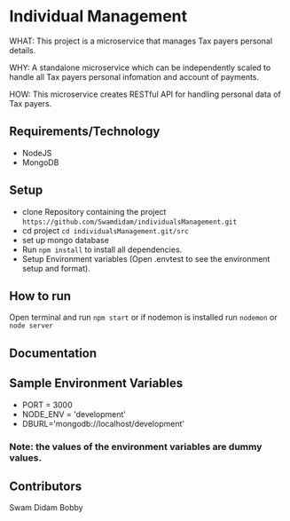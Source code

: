 # Individual Management

WHAT: This project is a microservice that manages Tax payers personal details.

WHY: A standalone microservice which can be independently scaled to handle all Tax payers personal infomation and account of payments.

HOW: This microservice creates RESTful API for handling personal data of Tax payers.

## Requirements/Technology
* NodeJS
* MongoDB


## Setup
* clone Repository containing the project `https://github.com/Swamdidam/individualsManagement.git`
* cd project `cd individualsManagement.git/src`
* set up mongo database
* Run `npm install` to install all dependencies.
* Setup Environment variables (Open .envtest to see the environment setup and format).

## How to run
Open terminal and run `npm start` or if nodemon is installed run `nodemon` or `node server`

## Documentation

## Sample Environment Variables
* PORT = 3000
* NODE_ENV = 'development'
* DBURL='mongodb://localhost/development'

### Note: the values of the environment variables are dummy values.

## Contributors
Swam Didam Bobby